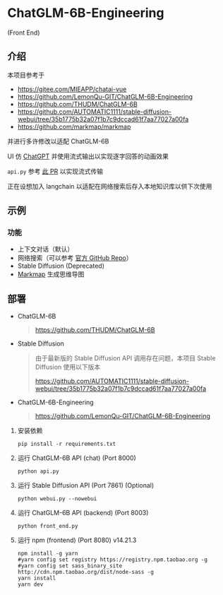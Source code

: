 # ChatGLM-6B-Engineering

(Front End)

## 介绍

本项目参考于

* https://gitee.com/MIEAPP/chatai-vue
* https://github.com/LemonQu-GIT/ChatGLM-6B-Engineering
* https://github.com/THUDM/ChatGLM-6B
* https://github.com/AUTOMATIC1111/stable-diffusion-webui/tree/35b1775b32a07f1b7c9dccad61f7aa77027a00fa
* https://github.com/markmap/markmap

并进行多许修改以适配 ChatGLM-6B

UI 仿 [ChatGPT](https://chat.openai.com/chat) 并使用流式输出以实现逐字回答的动画效果

`api.py` 参考 [此 PR](https://github.com/THUDM/ChatGLM-6B/pull/573) 以实现流式传输

正在设想加入 langchain 以适配在网络搜索后存入本地知识库以供下次使用

## 示例

### 功能

* 上下文对话（默认）
* 网络搜索（可以参考 [官方 GitHub Repo](https://github.com/THUDM/WebGLM)）
* Stable Diffusion (Deprecated)
* [Markmap](https://markmap.js.org/) 生成思维导图

## 部署

* ChatGLM-6B

  > https://github.com/THUDM/ChatGLM-6B

* Stable Diffusion

  > 由于最新版的 Stable Diffusion API 调用存在问题，本项目 Stable Diffusion 使用以下版本
  >
  > https://github.com/AUTOMATIC1111/stable-diffusion-webui/tree/35b1775b32a07f1b7c9dccad61f7aa77027a00fa

* ChatGLM-6B-Engineering

  > https://github.com/LemonQu-GIT/ChatGLM-6B-Engineering

1. 安装依赖

   ```shell
   pip install -r requirements.txt

2. 运行 ChatGLM-6B API (chat) (Port 8000)

   ```shell
   python api.py
   ```

3. 运行 Stable Diffusion API (Port 7861) (Optional)

   ```shell
   python webui.py --nowebui
   ```

4. 运行 ChatGLM-6B API (backend) (Port 8003)

   ```shell
   python front_end.py
   ```

5. 运行 npm (frontend) (Port 8080) v14.21.3

   ```shell
   npm install -g yarn
   #yarn config set registry https://registry.npm.taobao.org -g
   #yarn config set sass_binary_site http://cdn.npm.taobao.org/dist/node-sass -g
   yarn install
   yarn dev
   ```

   

